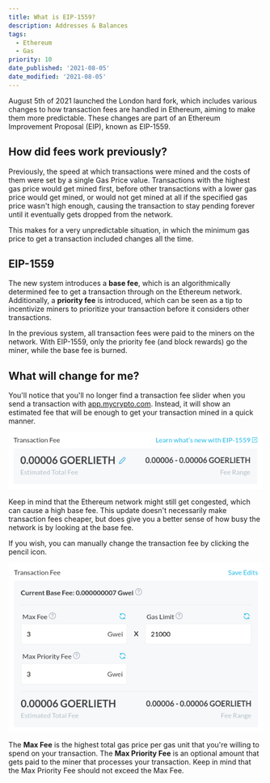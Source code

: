 ```yaml
---
title: What is EIP-1559?
description: Addresses & Balances
tags:
  - Ethereum
  - Gas
priority: 10
date_published: '2021-08-05'
date_modified: '2021-08-05'
---
```


August 5th of 2021 launched the London hard fork, which includes various changes to how transaction fees are handled in Ethereum, aiming to make them more predictable. These changes are part of an Ethereum Improvement Proposal (EIP), known as EIP-1559.

## How did fees work previously?

Previously, the speed at which transactions were mined and the costs of them were set by a single Gas Price value. Transactions with the highest gas price would get mined first, before other transactions with a lower gas price would get mined, or would not get mined at all if the specified gas price wasn't high enough, causing the transaction to stay pending forever until it eventually gets dropped from the network.

This makes for a very unpredictable situation, in which the minimum gas price to get a transaction included changes all the time.

## EIP-1559

The new system introduces a **base fee**, which is an algorithmically determined fee to get a transaction through on the Ethereum network. Additionally, a **priority fee** is introduced, which can be seen as a tip to incentivize miners to prioritize your transaction before it considers other transactions.

In the previous system, all transaction fees were paid to the miners on the network. With EIP-1559, only the priority fee (and block rewards) go the miner, while the base fee is burned.

## What will change for me?

You'll notice that you'll no longer find a transaction fee slider when you send a transaction with [app.mycrypto.com](https://app.mycrypto.com/). Instead, it will show an estimated fee that will be enough to get your transaction mined in a quick manner.

![Transaction fee estimate](../../assets/general-knowledge/ethereum-blockchain/what-is-eip-1559/tx-fee-overview.png)

Keep in mind that the Ethereum network might still get congested, which can cause a high base fee. This update doesn't necessarily make transaction fees cheaper, but does give you a better sense of how busy the network is by looking at the base fee.

If you wish, you can manually change the transaction fee by clicking the pencil icon.

![Transaction fee detailed view](../../assets/general-knowledge/ethereum-blockchain/what-is-eip-1559/tx-fee-detailed.png)

The **Max Fee** is the highest total gas price per gas unit that you're willing to spend on your transaction. The **Max Priority Fee** is an optional amount that gets paid to the miner that processes your transaction. Keep in mind that the Max Priority Fee should not exceed the Max Fee.
